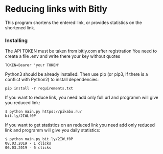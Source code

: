 # Reducing links with Bitly

This program shortens the entered link, or provides statistics on the shortened link.

### Installing

The API TOKEN must be taken from bitly.com after registration
You need to create a file .env and write there your key without quotes
```
TOKEN=Bearer 'your TOKEN'
```

Python3 should be already installed. Then use pip (or pip3, if there is a conflict with Python2) to install dependencies:
```
pip install -r requirements.txt
```

If you want to reduce link, you need add only full url and programm will give you reduced link:
```
$ python main.py https://pikabu.ru/
bit.ly/2IWLf0P
```

If you want to get statistics on an reduced link you need add only reduced link and programm will give you daily statistics:
```
$ python main.py bit.ly/2IWLf0P
08.03.2019 - 1 clicks
06.03.2019 - 6 clicks
```
